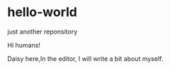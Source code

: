 # hello-world
just another  reponsitory

Hi humans!

Daisy here,In the editor, I will write a bit about myself.
